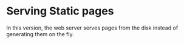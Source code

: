 # Serving Static pages

In this version, the web server serves pages from the disk instead of generating them on the fly. 